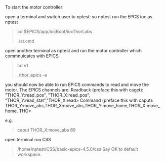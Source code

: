 To start the motor controller:

open a terminal and switch user to nptest:
su nptest
run the EPCS ioc as nptest
>cd $EPICS/app/iocBoot/iocThorLabs
>
>./st.cmd

open another terminal as nptest and run the motor controller which commnuicates with EPICS.
>cd v1
>
>./thor_epics -e

you should now be able to run EPICS commands to read and move the motor.
The EPICS channels are:
Readback (preface this with caget): "THOR_Y:read_pos", "THOR_X:read_pos", "THOR_Y:read_stat","THOR_X:read>
Command (preface this with caput): THOR_Y:move_abs,THOR_X:move_abs,THOR_Y:move_home,THOR_X:move_home, THO>

e.g.
>caput THOR_X:move_abs 69

open terminal run CSS
>/home/nptest/CSS/basic-epics-4.5.0/css
Say OK to default workspace.
